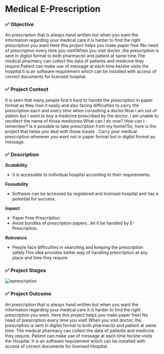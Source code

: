 # Medical E-Prescription

### ✅ Objective

An prescription that is always hand written but when you want the information regarding your medical care it is harder to find the right prescription you want.Here this project helps you make paper free !No need of prescription every time you visit!When you visit doctor ,the prescription is sent in digital format to both pharmacist and patient at same time.The medical pharmacy can collect the data of patients and medicine they require.Patient can make use of message at each time he/she visits the hospital.It is an software requirement which can be installed with access of correct documents for licensed hospital.

### ✅ Project Context

It is seen that many people find it hard to handle the prescription in paper format as they lose it easily and also facing difficulties to carry the prescription each and every time when consulting a doctor.Now I am out of station but I want to buy a medicine prescribed by the doctor, I am unable to recollect the name of those medicines.What can I do now? How can I remember? Is it possible to take prescription from my home?So, here is the project that helps you deal with those issues . Carry
your medical prescription wherever you want not in paper format but
in digital format as message.

### ✅ Description

***Scalability***
* It is accessible to individual hospital according to their requirements.

***Feasability***
* Software can be accessed by registered and licensed hospital and has a potential for success.

***Impact***
* Paper Free Prescription
* Avoid bundles of prescription papers…let it be handled by E-Prescription.

***Relevance***
* People face difficulties in searching and keeping the prescription safely.This idea provides better way of handling prescription at any place and time they require.

### ✅ Project Stages

![eprescription](https://user-images.githubusercontent.com/84402100/213847419-6b1880d4-ee3f-4a37-ad7c-caab1394187f.jpg)

### ✅ Project Outcome

An prescription that is always hand written but when you want the information regarding your medical care it is harder to find the right prescription you want. Here this project helps you make paper free! No need of prescription every time you visit! When you visit doctor, the prescription is sent in digital format to both pharmacist and patient at same time. The medical pharmacy can collect the data of patients and medicine they require. Patient can make use of message at each time he/she visits the Hospital. It is an software requirement which can be installed with access of correct documents for licensed Hospital.
